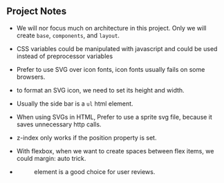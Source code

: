 ## Project Notes

* We will nor focus much on architecture in this project. Only we will create `base`, `components`, and `layout`.

* CSS variables could be manipulated with javascript and could be used instead of preprocessor variables

* Prefer to use SVG over icon fonts, icon fonts usually fails on some browsers.

* to format an SVG icon, we need to set its height and width.

* Usually the side bar is a `ul` html element.

* When using SVGs in HTML, Prefer to use a sprite svg file, because it saves unnecessary http calls.

* z-index only works if the position property is set.

* With flexbox, when we want to create spaces between flex items, we could margin: auto trick.

* <figure> element is a good choice for user reviews.